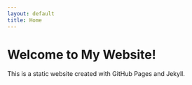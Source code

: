 ```yaml
---
layout: default
title: Home
---
```


# Welcome to My Website!

This is a static website created with GitHub Pages and Jekyll.
